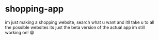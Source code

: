 # shopping-app
im just making a shopping website, search what u want and itll take u to all the possible websites
its just the beta version of the actual app im still working on! 😁
